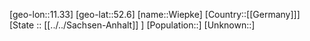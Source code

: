 ﻿---
location: [52.6,11.33]
type: City
tags:
- geo/City


SpocWebEntityId: 35595
isDeleted: false
confidential: public

---
[geo-lon::11.33]
[geo-lat::52.6]
[name::Wiepke]
[Country::[[Germany]]]
[State :: [[../../Sachsen-Anhalt]] ]
[Population::]
[Unknown::]

